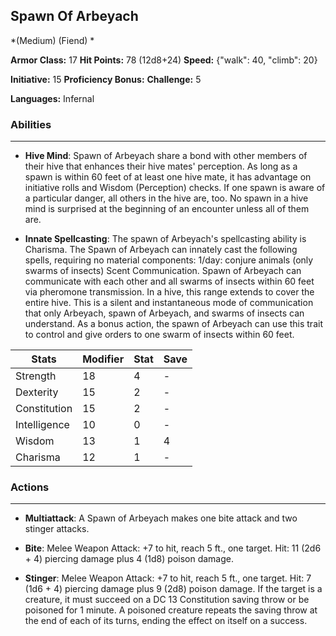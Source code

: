 ## Spawn Of Arbeyach
*(Medium) (Fiend) *

**Armor Class:** 17
**Hit Points:** 78 (12d8+24)
**Speed:** {"walk": 40, "climb": 20}

**Initiative:** 15
**Proficiency Bonus:**
**Challenge:** 5

**Languages:** Infernal

### Abilities
 --- 
- **Hive Mind**: Spawn of Arbeyach share a bond with other members of their hive that enhances their hive mates' perception. As long as a spawn is within 60 feet of at least one hive mate, it has advantage on initiative rolls and Wisdom (Perception) checks. If one spawn is aware of a particular danger, all others in the hive are, too. No spawn in a hive mind is surprised at the beginning of an encounter unless all of them are.

- **Innate Spellcasting**: The spawn of Arbeyach's spellcasting ability is Charisma. The Spawn of Arbeyach can innately cast the following spells, requiring no material components: 1/day: conjure animals (only swarms of insects) Scent Communication. Spawn of Arbeyach can communicate with each other and all swarms of insects within 60 feet via pheromone transmission. In a hive, this range extends to cover the entire hive. This is a silent and instantaneous mode of communication that only Arbeyach, spawn of Arbeyach, and swarms of insects can understand. As a bonus action, the spawn of Arbeyach can use this trait to control and give orders to one swarm of insects within 60 feet.



| Stats | Modifier | Stat | Save
| ---- | ---- | ---- | ---- |
| Strength | 18 | 4 | - |
| Dexterity | 15 | 2 | - |
| Constitution | 15 | 2 | - |
| Intelligence | 10 | 0 | - |
| Wisdom | 13 | 1 | 4 |
| Charisma | 12 | 1 | - |

### Actions
 --- 
- **Multiattack**: A Spawn of Arbeyach makes one bite attack and two stinger attacks.

- **Bite**: Melee Weapon Attack: +7 to hit, reach 5 ft., one target. Hit: 11 (2d6 + 4) piercing damage plus 4 (1d8) poison damage.

- **Stinger**: Melee Weapon Attack: +7 to hit, reach 5 ft., one target. Hit: 7 (1d6 + 4) piercing damage plus 9 (2d8) poison damage. If the target is a creature, it must succeed on a DC 13 Constitution saving throw or be poisoned for 1 minute. A poisoned creature repeats the saving throw at the end of each of its turns, ending the effect on itself on a success.

